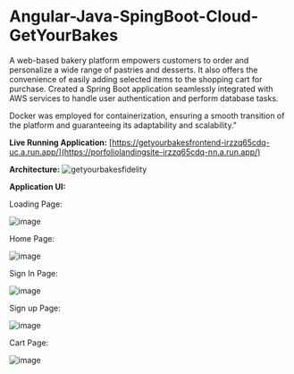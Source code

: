 # Angular-Java-SpingBoot-Cloud-GetYourBakes

A web-based bakery platform empowers customers to order and personalize a wide range of pastries and desserts. It also offers the convenience of easily adding selected items to the shopping cart for purchase. Created a Spring Boot application seamlessly integrated with AWS services to handle user authentication and perform database tasks. 

Docker was employed for containerization, ensuring a smooth transition of the platform and guaranteeing its adaptability and scalability."

**Live Running Application:**
[https://getyourbakesfrontend-irzzq65cdq-uc.a.run.app/](https://porfoliolandingsite-irzzq65cdq-nn.a.run.app/)


**Architecture:**
![getyourbakesfidelity](https://github.com/Kovarthanan-murugan/Angular-Java-SpingBoot-Cloud-GetYourBakes/assets/90558927/26b885f1-9b52-46a9-88a3-2181f4bd267d)


**Application UI:**

Loading Page:

![image](https://github.com/Kovarthanan-murugan/Angular-Java-SpingBoot-Cloud-GetYourBakes/assets/90558927/f575e25a-e1bc-43c7-9df8-297912264395)


Home Page:

![image](https://github.com/Kovarthanan-murugan/Angular-Java-SpingBoot-Cloud-GetYourBakes/assets/90558927/3b37ccb9-21bf-4122-90b2-4727792aa806)

Sign In Page:

![image](https://github.com/Kovarthanan-murugan/Angular-Java-SpingBoot-Cloud-GetYourBakes/assets/90558927/2a3a0a59-78de-4c6a-9fb2-3e24e5e49d40)

Sign up Page:

![image](https://github.com/Kovarthanan-murugan/Angular-Java-SpingBoot-Cloud-GetYourBakes/assets/90558927/67c9d03b-13f8-4038-8fe6-2e02e5160dc3)

Cart Page:

![image](https://github.com/Kovarthanan-murugan/Angular-Java-SpingBoot-Cloud-GetYourBakes/assets/90558927/0ce2840e-d043-476e-8870-5b77293e8861)
